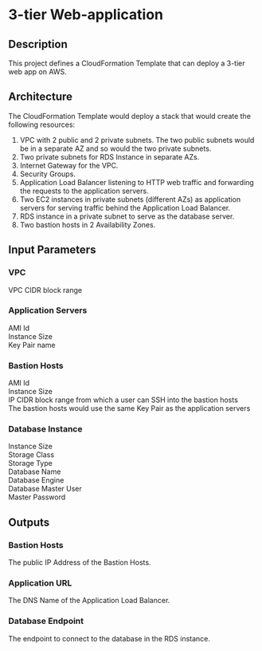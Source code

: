 # 3-tier Web-application

## Description
This project defines a CloudFormation Template that can deploy a 3-tier web app on AWS.

## Architecture
The CloudFormation Template would deploy a stack that would create the following resources:  
1. VPC with 2 public and 2 private subnets. The two public subnets would be in a separate AZ and so would the two private subnets.
1. Two private subnets for RDS Instance in separate AZs.
1. Internet Gateway for the VPC.
1. Security Groups.
1. Application Load Balancer listening to HTTP web traffic and forwarding the requests to the application servers.
1. Two EC2 instances in private subnets (different AZs) as application servers for serving traffic behind the Application Load Balancer.
1. RDS instance in a private subnet to serve as the database server.
1. Two bastion hosts in 2 Availability Zones.

## Input Parameters

### VPC
VPC CIDR block range  

### Application Servers
AMI Id  
Instance Size  
Key Pair name  

### Bastion Hosts
AMI Id  
Instance Size  
IP CIDR block range from which a user can SSH into the bastion hosts  
The bastion hosts would use the same Key Pair as the application servers  

### Database Instance
Instance Size  
Storage Class  
Storage Type  
Database Name  
Database Engine  
Database Master User  
Master Password  

## Outputs

### Bastion Hosts
The public IP Address of the Bastion Hosts.

### Application URL
The DNS Name of the Application Load Balancer.

### Database Endpoint
The endpoint to connect to the database in the RDS instance.